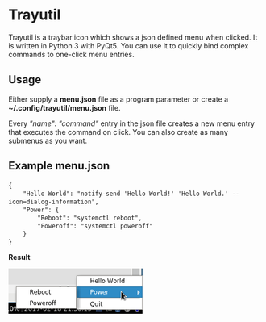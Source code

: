 # Trayutil

Trayutil is a traybar icon which shows a json defined menu when clicked. It is written in Python 3 with PyQt5.
You can use it to quickly bind complex commands to one-click menu entries.

## Usage

Either supply a **menu.json** file as a program parameter or create a **~/.config/trayutil/menu.json** file. 

Every _"name": "command"_ entry in the json file creates a new menu entry that executes the command on click. You can also create as many submenus as you want.

## Example menu.json

    {
        "Hello World": "notify-send 'Hello World!' 'Hello World.' --icon=dialog-information",
        "Power": {
            "Reboot": "systemctl reboot",
            "Poweroff": "systemctl poweroff"
        }
    }

**Result**

![Example Menu](https://github.com/gonsor/trayutil/blob/master/example/screenshot.png)

